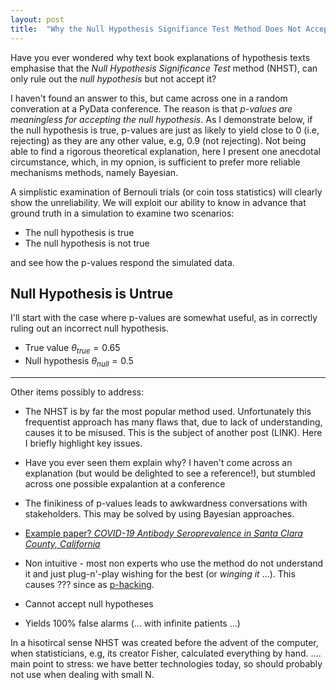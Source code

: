 ```yaml
---
layout: post
title:  "Why the Null Hypothesis Signifiance Test Method Does Not Accept the Null Hypothesis"
---
```


Have you ever wondered why text book explanations of hypothesis texts emphasise that the *Null Hypothesis Significance Test* method (NHST), can only rule out the *null hypothesis* but not accept it? 

I haven't found an answer to this, but came across one in a random converation at a PyData conference. The reason is that *p-values are meaningless for accepting the null hypothesis*. As I demonstrate below, if the null hypothesis is true, p-values are just as likely to yield close to 0 (i.e, rejecting) as they are any other value, e.g, 0.9 (not rejecting). Not being able to find a rigorous theoretical explanation, here I present one anecdotal circumstance, which, in my opnion, is sufficient to prefer more reliable mechanisms methods, namely Bayesian.

A simplistic examination of Bernouli trials (or coin toss statistics) will clearly show the unreliability. We will exploit our ability to know in advance that ground truth in a simulation to  examine two scenarios:
* The null hypothesis is true
* The null hypothesis is not true

and see how the p-values respond the simulated data.


## Null Hypothesis is Untrue
I'll start with the case where p-values are somewhat useful, as in correctly ruling out an incorrect null hypothesis. 

* True value $\theta_{true}=0.65$
* Null hypothesis $\theta_{null}=0.5$



-----
Other items possibly to address:

* The NHST is by far the most popular method used. Unfortunately this frequentist approach has many flaws that, due to lack of understanding, causes it to be misused. This is the subject of another post (LINK). Here I briefly highlight key issues.

* Have you ever seen them explain why? I haven't come across an explanation (but would be delighted to see a reference!), but stumbled across one possible expalantion at a conference  

 
* The finikiness of p-values leads to awkwardness conversations with stakeholders. This may be solved by using Bayesian approaches.

* [Example paper? *COVID-19 Antibody Seroprevalence in Santa Clara County, California*](https://www.medrxiv.org/content/10.1101/2020.04.14.20062463v2)


* Non intuitive - most non experts who use the method do not understand it and just plug-n'-play wishing for the best (or *winging it* ...). This causes ??? since as [p-hacking](https://en.wikipedia.org/wiki/Misuse_of_p-values).
* Cannot accept null hypotheses
* Yields 100% false alarms (... with infinite patients ...) 


In a hisotircal sense NHST was created before the advent of the computer, when statisticians, e.g, its creator Fisher, calculated everything by hand. .... main point to stress: we have better technologies today, so should probably not use when dealing with small N.